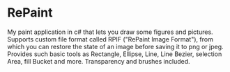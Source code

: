 # RePaint
My paint application in c# that lets you draw some figures and pictures. Supports custom file format called RPIF ("RePaint Image Format"), from which you can restore the state of an image before saving it to png or jpeg.
Provides such basic tools as Rectangle, Ellipse, Line, Line Bezier, selection Area, fill Bucket and more.
Transparency and brushes included.
